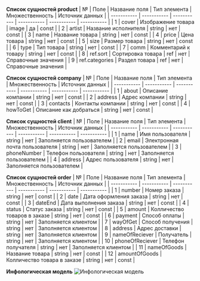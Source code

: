 **Список сущностей product**
| № | Поле | Название поля | Тип элемента | Множественность | Источник данных |
| ----------- | ----------- | ----------- | ----------- | ----------- | ----------- |
| 1 | cover | Изображение товара | image | да | const |
| 2 | artist | Название исполнителя | string | нет | const |
| 3 | name | Название товара | string | нет | const |
| 4 | price | Цена товара | string | нет | const |
| 5 | size | Размер товара | string | нет | const |
| 6 | type | Тип товара | string | нет | const |
| 7 | comm | Комментарий к товару | string | нет | const |
| 8 | ref.sort | Сортировка товара | ref | нет | Справочные значения |
| 9 | ref.categories | Раздел товара | ref | нет | Справочные значения |

**Список сущностей company**
| № | Поле | Название поля | Тип элемента | Множественность | Источник данных |
| ----------- | ----------- | ----------- | ----------- | ----------- | ----------- |
| 1 | about | Описание компании | string | нет | const |
| 2 | address | Адрес компании | string | нет | const |
| 3 | contacts | Контакты компании | string | нет | const |
| 4 | howToGet | Описание как добраться | string | нет | const |

**Список сущностей client**
| № | Поле | Название поля | Тип элемента | Множественность | Источник данных |
| ----------- | ----------- | ----------- | ----------- | ----------- | ----------- |
| 1 | name | Имя пользователя | string | нет | Заполняется пользователем |
| 2 | email | Электронная почта пользователя | string | нет | Заполняется пользователем |
| 3 | phoneNumber | Телефон пользователя | string | нет | Заполняется пользователем |
| 4 | address | Адрес пользователя | string | нет | Заполняется пользователем |

**Список сущностей order**
| № | Поле | Название поля | Тип элемента | Множественность | Источник данных |
| ----------- | ----------- | ----------- | ----------- | ----------- | ----------- |
| 1 | number | Номер заказа | string | нет | const |
| 2 | date | Дата оформления заказа | string | нет | const |
| 3 | dateEnd | Дата выполнения заказа | string | нет | const |
| 4 | status | Статус заказа | string | нет | const |
| 5 | amount | Колличество товаров в заказе | string | нет | const |
| 6 | payment | Способ оплаты | string | нет | Заполняется клиентом |
| 7 | wayOfGet | Способ получения | string | нет | Заполняется клиентом |
| 8 | address | Адрес доставки | string | нет | Заполняется клиентом |
| 9 | nameOfReciever | Получатель | string | нет | Заполняется клиентом |
| 10 | phoneOfReciever | Телефон получателя | string | нет | Заполняется клиентом |
| 11 | nameOfGoods | Название товара | string | нет | const |
| 12 | amountOfGoods | Колличество товара в заказе | string | нет | const |


**Инфологическая модель**
![Инфологическая модель](https://user-images.githubusercontent.com/104724556/166508551-6d783825-f5c6-4abc-92e9-dfea15af8518.png) 
